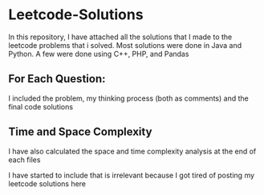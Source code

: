 # Leetcode-Solutions
In this repository, I have attached all the solutions that I made to the leetcode problems that i solved. Most solutions were done in Java and Python. A few were done using C++, PHP, and Pandas

## For Each Question:
I included the problem, my thinking process (both as comments) and the final code solutions

## Time and Space Complexity
I have also calculated the space and time complexity analysis at the end of each files

I have started to include that is irrelevant because I got tired of posting my leetcode solutions here
